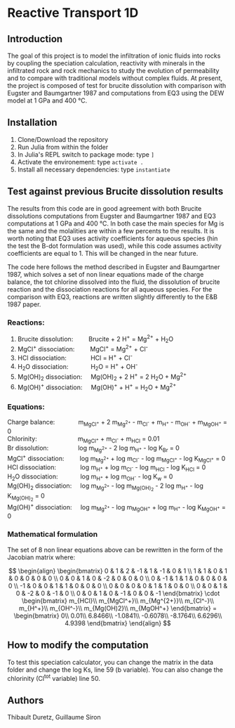 # Reactive Transport 1D

## Introduction

The goal of this project is to model the infiltration of ionic fluids into rocks by coupling the speciation calculation, reactivity with minerals in the infiltrated rock and rock mechanics to study the evolution of permeability and to compare with traditional models without complex fluids.
At present, the project is composed of test for brucite dissolution with comparison with Eugster and Baumgartner 1987 and computations from EQ3 using the DEW model at 1 GPa and 400 °C.

## Installation

1. Clone/Download the repository
2. Run Julia from within the folder 
3. In Julia's REPL switch to package mode: type `]`
4. Activate the environement: type `activate .`
5. Install all necessary dependencies: type `instantiate`

## Test against previous Brucite dissolution results

The results from this code are in good agreement with both Brucite dissolutions computations from Eugster and Baumgartner 1987 and EQ3 computations at 1 GPa and 400 °C. In both case the main species for Mg is the same and the molalities are within a few percents to the results. It is worth noting that EQ3 uses activity coefficients for aqueous species (hin the test the B-dot formulation was used), while this code assumes activity coefficients are equal to 1. This will be changed in the near future.

The code here follows the method described in Eugster and Baumgartner 1987, which solves a set of non linear equations made of the charge balance, the tot chlorine dissolved into the fluid, the dissolution of brucite reaction and the dissociation reactions for all aqueous species.
For the comparison with EQ3, reactions are written slightly differently to the E&B 1987 paper.

### Reactions:
1) Brucite dissolution:&nbsp;&nbsp;&nbsp;&nbsp;&nbsp;&nbsp;&nbsp;&nbsp;&nbsp;Brucite + 2 H<sup>+</sup> = Mg<sup>2+</sup> + H<sub>2</sub>O
2) MgCl<sup>+</sup> dissociation:&nbsp;&nbsp;&nbsp;&nbsp;&nbsp;&nbsp;&nbsp;&nbsp;&nbsp;MgCl<sup>+</sup> = Mg<sup>2+</sup> + Cl<sup>-</sup>
3) HCl dissociation:&nbsp;&nbsp;&nbsp;&nbsp;&nbsp;&nbsp;&nbsp;&nbsp;&nbsp;&nbsp;&nbsp;&nbsp;&nbsp;&nbsp;HCl = H<sup>+</sup> + Cl<sup>-</sup>
4) H<sub>2</sub>O dissociation:&nbsp;&nbsp;&nbsp;&nbsp;&nbsp;&nbsp;&nbsp;&nbsp;&nbsp;&nbsp;&nbsp;&nbsp;&nbsp;H<sub>2</sub>O = H<sup>+</sup> + OH<sup>-</sup>
5) Mg(OH)<sub>2</sub> dissociation:&nbsp;&nbsp;&nbsp;&nbsp;&nbsp;Mg(OH)<sub>2</sub> + 2 H<sup>+</sup> = 2 H<sub>2</sub>O + Mg<sup>2+</sup>
6) Mg(OH)<sup>+</sup> dissociation:&nbsp;&nbsp;&nbsp;&nbsp;&nbsp;Mg(OH)<sup>+</sup> + H<sup>+</sup> = H<sub>2</sub>O + Mg<sup>2+</sup>

### Equations:
Charge balance:&emsp;&nbsp;&nbsp;&nbsp;&nbsp;&nbsp;&nbsp;&nbsp;&nbsp;&nbsp;&nbsp;m<sub>MgCl<sup>+</sup></sub> + 2 m<sub>Mg<sup>2+</sup></sub> - m<sub>Cl<sup>-</sup></sub> + m<sub>H<sup>+</sup></sub> - m<sub>OH<sup>-</sup></sub> + m<sub>MgOH<sup>+</sup></sub> = 0<br/>
Chlorinity:&emsp;&emsp;&emsp;&nbsp;&nbsp;&nbsp;&nbsp;&nbsp;&nbsp;&nbsp;&nbsp;&nbsp;&nbsp;&nbsp;&nbsp;&nbsp;m<sub>MgCl<sup>+</sup></sub> + m<sub>Cl<sup>-</sup></sub> + m<sub>HCl</sub> = 0.01<br/>
Br dissolution:&emsp;&emsp;&nbsp;&nbsp;&nbsp;&nbsp;&nbsp;&nbsp;&nbsp;&nbsp;&nbsp;&nbsp;log m<sub>Mg<sup>2+</sup></sub> - 2 log m<sub>H<sup>+</sup></sub> - log K<sub>Br</sub> = 0<br/>
MgCl<sup>+</sup> dissociation:&nbsp;&nbsp;&nbsp;&nbsp;&nbsp;&nbsp;&nbsp;&nbsp;&nbsp;log m<sub>Mg<sup>2+</sup></sub> + log m<sub>Cl<sup>-</sup></sub> - log m<sub>MgCl<sup>+</sup></sub> - log K<sub>MgCl<sup>+</sup></sub> = 0<br/>
HCl dissociation:&nbsp;&nbsp;&nbsp;&nbsp;&nbsp;&nbsp;&nbsp;&nbsp;&nbsp;&nbsp;&nbsp;&nbsp;&nbsp;&nbsp;log m<sub>H<sup>+</sup></sub> + log m<sub>Cl<sup>-</sup></sub> - log m<sub>HCl</sub> - log K<sub>HCl</sub> = 0<br/>
H<sub>2</sub>O dissociation:&nbsp;&nbsp;&nbsp;&nbsp;&nbsp;&nbsp;&nbsp;&nbsp;&nbsp;&nbsp;&nbsp;&nbsp;&nbsp;log m<sub>H<sup>+</sup></sub> + log m<sub>OH<sup>-</sup></sub> - log K<sub>w</sub> = 0<br/>
Mg(OH)<sub>2</sub> dissociation:&nbsp;&nbsp;&nbsp;&nbsp;&nbsp;log m<sub>Mg<sup>2+</sup></sub> - log m<sub>Mg(OH)<sub>2</sub></sub> - 2 log m<sub>H<sup>+</sup></sub> - log K<sub>Mg(OH)<sub>2</sub></sub> = 0<br/>
Mg(OH)<sup>+</sup> dissociation:&nbsp;&nbsp;&nbsp;&nbsp;&nbsp;log m<sub>Mg<sup>2+</sup></sub> - log m<sub>MgOH<sup>+</sup></sub> + log m<sub>H<sup>+</sup></sub> - log K<sub>MgOH<sup>+</sup></sub> = 0<br/>

### Mathematical formulation

The set of 8 non linear equations above can be rewritten in the form of the Jacobian matrix where:

$$
\begin{align}
\begin{bmatrix}
      0 & 1 & 2 & -1 & 1 & -1 & 0 & 1 \\
      1 & 1 & 0 & 1 & 0 & 0 & 0 & 0 \\
      0 & 0 & 1 & 0 & -2 & 0 & 0 & 0 \\
      0 & -1 & 1 & 1 & 0 & 0 & 0 & 0 \\
      -1 & 0 & 0 & 1 & 1 & 0 & 0 & 0 \\
      0 & 0 & 0 & 0 & 1 & 1 & 0 & 0 \\
      0 & 0 & 1 & 0 & -2 & 0 & -1 & 0 \\
      0 & 0 & 1 & 0 & -1 & 0 & 0 & -1
\end{bmatrix} \cdot
\begin{bmatrix}
       m_{HCl}\\
       m_{MgCl^+}\\
       m_{Mg^{2+}}\\
       m_{Cl^-}\\
       m_{H^+}\\
       m_{OH^-}\\
       m_{Mg(OH)2}\\
       m_{MgOH^+}
\end{bmatrix} =
\begin{bmatrix}
       0\\
       0.01\\
       6.8466\\
       -1.0841\\
       -0.6078\\
       -8.1764\\
       6.6296\\
       4.9398
\end{bmatrix}
\end{align}
$$

## How to modify the computation

To test this speciation calculator, you can change the matrix in the data folder and change the log Ks, line 59 (b variable). You can also change the chlorinity (Cl<sup>tot</sup> variable) line 50.

## Authors
Thibault Duretz,
Guillaume Siron
